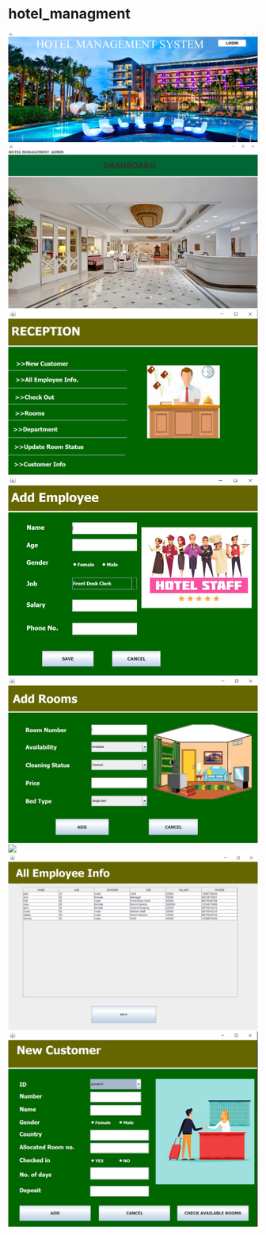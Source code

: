 # hotel_managment
![](mainp.PNG)
![](dashboard.PNG)
![](reception.PNG)
![](adde.PNG)
![](addr.PNG)
![](addri.PNG)
![](employeei.PNG)
![](newc.PNG)
